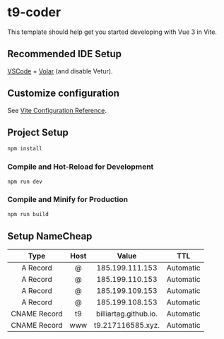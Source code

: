# t9-coder

This template should help get you started developing with Vue 3 in Vite.

## Recommended IDE Setup

[VSCode](https://code.visualstudio.com/) + [Volar](https://marketplace.visualstudio.com/items?itemName=Vue.volar) (and disable Vetur).

## Customize configuration

See [Vite Configuration Reference](https://vite.dev/config/).

## Project Setup

```sh
npm install
```

### Compile and Hot-Reload for Development

```sh
npm run dev
```

### Compile and Minify for Production

```sh
npm run build
```

## Setup NameCheap
|      Type     | Host |         Value         |    TTL    |
|:-------------:|:----:|:---------------------:|:---------:|
| A Record      | @    | 185.199.111.153       | Automatic |
| A Record      | @    | 185.199.110.153       | Automatic |
| A Record      | @    | 185.199.109.153       | Automatic |
| A Record      | @    | 185.199.108.153       | Automatic |
| CNAME Record  | t9   | billiartag.github.io. | Automatic |
| CNAME Record  | www  | t9.217116585.xyz.     | Automatic |